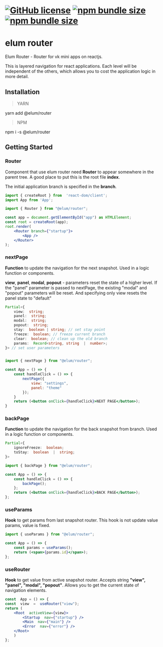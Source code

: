 # [![GitHub license](https://badgen.net/badge/license/MIT/blue)](https://github.com/elum-team/router/tree/master/dist/LICENSE) [![npm bundle size](https://img.shields.io/bundlephobia/min/@elum/router)](https://bundlephobia.com/package/@elum/router) [![npm bundle size](https://img.shields.io/bundlephobia/minzip/@elum/router)](https://bundlephobia.com/package/@elum/router)


# elum router

Elum Router - Router for vk mini apps on reactjs.

This is layered navigation for react applications. Each level will be independent of the others, which allows you to cost the application logic in more detail.

## Installation

> YARN

yarn add @elum/router

> NPM

npm i -s @elum/router


## Getting Started

### Router
Component that use elum router need **Router** to appear somewhere in the parent tree. A good place to put this is the root file **index**.

The initial application branch is specified in the **branch**.

```jsx
import { createRoot } from  'react-dom/client';
import App from 'App';

import { Router } from "@elum/router";

const app = document.getElementById("app") as HTMLElement;
const root = createRoot(app);
root.render(
	<Router branch={"startup"}>
		<App />
	</Router>
);
```

### nextPage

**Function** to update the navigation for the next snapshot. Used in a logic function or components.

**view**, **panel**, **modal**, **popout** - parameters reset the state of a higher level. If the "panel" parameter is passed to nextPage, the existing "modal" and "popout" parameters will be reset. And specifying only view resets the panel state to "default"
```ts
Partial<{
	view:  string;
	panel:  string;
	modal:  string;
	popout:  string;
	stay:  boolean | string; // set stay point
	freeze:  boolean; // freeze current branch
	clear:  boolean; // clean up the old branch
	params:  Record<string, string  |  number>;
}> // set user parameters
```

```jsx

import { nextPage } from "@elum/router";

const App = () => {
	const handleClick = () => {
		nextPage({
			view: "settings",
			panel: "theme"
		});
	}
	return (<button onClick={handleClick}>NEXT PAGE</button>);
}

```

### backPage

**Function** to update the navigation for the back snapshot from branch. Used in a logic function or components.

```ts
Partial<{
	ignoreFreeze:  boolean;
	toStay:  boolean  |  string;
}>
```

```jsx
import { backPage } from "@elum/router";

const App = () => {
	const handleClick = () => {
		backPage();
	};
	return (<button onClick={handleClick}>BACK PAGE</button>);
};
```

### useParams

**Hook** to get params from last snapshot router. This hook is not update value params, value is fixed.

```jsx
import { useParams } from "@elum/router";

const App = () => {
	const params = useParams();
	return (<span>{params.id}</span>);
};
```

### useRouter

**Hook** to get value from active snapshot router. Accepts string **"view", "panel", "modal", "popout"**.
Allows you to get the current state of navigation elements.

```jsx
const  App = () => {
const  view  =  useRouter("view");
return (
	<Root  activeView={view}>
		<Startup  nav={"startup"} />
		<Main  nav={"main"} />
		<Error  nav={"error"} />
	</Root>
	)
};
```